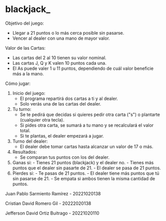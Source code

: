 # blackjack_


Objetivo del juego:

  - Llegar a 21 puntos o lo más cerca posible sin pasarse. 
  - Vencer al dealer con una mano de mayor valor.
  
Valor de las Cartas:
  - Las cartas del 2 al 10 tienen su valor nominal.
  - Las cartas J, Q y K valen 10 puntos cada una.
  - El As puede valer 1 u 11 puntos, dependiendo de cuál valor beneficie más a la mano.

  
Cómo jugar:

  1. Inicio del juego:
      - El programa repartirá dos cartas a ti y al dealer.
      - Solo verás una de las cartas del dealer.
  2. Tu turno:
      - Se te pedirá que decidas si quieres pedir otra carta ("s") o plantarte (cualquier otra tecla).
      - Si pides otra carta, se sumará a tu mano y se recalculará el valor total.
      - Si te plantas, el dealer empezará a jugar.
  3. Turno del dealer:
      - El dealer debe tomar cartas hasta alcanzar un valor de 17 o más.
  4. Resultados:
      - Se comparan tus puntos con los del dealer.
  5. Ganas si:
    - Tienes 21 puntos (blackjack) y el dealer no.
    - Tienes más puntos que el dealer sin pasarte de 21.
    - El dealer se pasa de 21 puntos.
  6. Pierdes si:
    - Te pasas de 21 puntos.
    - El dealer tiene más puntos que tú sin pasarse de 21.
    - Se empata si ambos tienen la misma cantidad de puntos.


Juan Pablo Sarmiento Ramírez - 20221020138

Cristian David Romero Gil - 20222020138

Jefferson David Ortiz Buitrago - 20221020110
